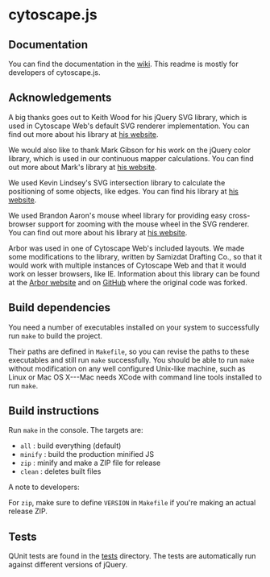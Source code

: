 # cytoscape.js

## Documentation

You can find the documentation in the [wiki](https://github.com/cytoscape/cytoscape.js/wiki).  This readme is mostly for developers of cytoscape.js.


## Acknowledgements

A big thanks goes out to Keith Wood for his jQuery SVG library, which is used
in Cytoscape Web's default SVG renderer implementation.  You can find out more
about his library at [his website](http://keith-wood.name/svg.html).

We would also like to thank Mark Gibson for his work on the jQuery color
library, which is used in our continuous mapper calculations.  You can find out
more about Mark's library at [his website](http://www.adaptavist.com/display/jQuery/Colour+Library).

We used Kevin Lindsey's SVG intersection library to calculate the positioning
of some objects, like edges.  You can find his library at [his website](http://www.kevlindev.com/gui/math/intersection).

We used Brandon Aaron's mouse wheel library for providing easy cross-browser
support for zooming with the mouse wheel in the SVG renderer.  You can find out
more about his library at [his website](http://brandonaaron.net).

Arbor was used in one of Cytoscape Web's included layouts.  We made some
modifications to the library, written by Samizdat Drafting Co., so that it
would work with multiple instances of Cytoscape Web and that it would work
on lesser browsers, like IE.  Information about this library can be found
at the [Arbor website](http://arborjs.org/) and on [GitHub](https://github.com/maxkfranz/arbor) where the original code was forked.


## Build dependencies

You need a number of executables installed on your system to successfully run
`make` to build the project.
	
Their paths are defined in `Makefile`, so you can revise the paths to these
executables and still run `make` successfully.  You should be able to run
`make` without modification on any well configured Unix-like machine, such as
Linux or Mac OS X---Mac needs XCode with command line tools installed to run
`make`.



## Build instructions

Run `make` in the console.  The targets are:

 * `all` : build everything (default)
 * `minify` : build the production minified JS
 * `zip` : minify and make a ZIP file for release
 * `clean` : deletes built files

A note to developers:

For `zip`, make sure to define `VERSION` in `Makefile` if you're making an
actual release ZIP.



## Tests

QUnit tests are found in the [tests](https://github.com/cytoscape/cytoscape.js/tree/master/tests) directory.  The tests are automatically
run against different versions of jQuery.

